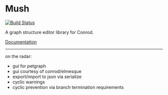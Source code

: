 # Mush

[![Build Status](https://travis-ci.org/PistonDevelopers/mush.png?branch=master)](https://travis-ci.org/PistonDevelopers/mush)

A graph structure editor library for Conrod.

[Documentation](http://docs.piston.rs/mush/mush/)

---

on the radar:
- gui for petgraph
- gui courtesy of conrod/elmesque
- export/import to json via serialize
- cyclic warnings
- cyclic prevention via branch termination requirements
